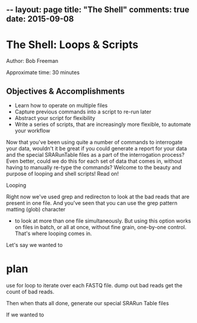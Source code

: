 --
layout: page
title: "The Shell"
comments: true
date: 2015-09-08
---

# The Shell: Loops & Scripts

Author: Bob Freeman

Approximate time: 30 minutes

## Objectives & Accomplishments

* Learn how to operate on multiple files 
* Capture previous commands into a script to re-run later
* Abstract your script for flexibility
* Write a series of scripts, that are increasingly more flexible, to automate your workflow

Now that you've been using quite a number of commands to interrogate your data, 
wouldn't it be great if you could generate a report for your data and the special
SRARunTable files as a part of the interrogation process? Even better, could we do this
for each set of data that comes in, without having to manually re-type the commands?
Welcome to the beauty and purpose of looping and shell scripts! Read on!

Looping

Right now we've used grep and redirecton to look at the bad reads that are present in
one file. And you've seen that you can use the grep pattern matting (glob) character
* to look at more than one file simultaneously. But using this option works on files
in batch, or all at once, without fine grain, one-by-one control. That's where
looping comes in.

Let's say we wanted to 

# plan

use for loop to iterate over each FASTQ file. 
dump out bad reads
get the count of bad reads.

Then when thats all done, generate our special SRARun Table files


If we wanted to 
